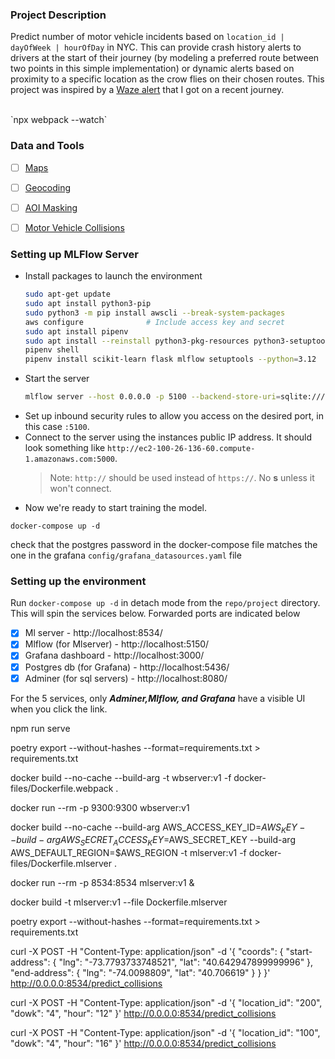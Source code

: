 ### Project Description
Predict number of motor vehicle incidents based on `location_id | dayOfWeek | hourOfDay` in NYC. This can provide crash history alerts to drivers at the start of their journey (by modeling a preferred route between two points in this simple implementation) or dynamic alerts based on proximity to a specific location as the crow flies on their chosen routes. This project was inspired by a [Waze alert](https://blog.google/waze/crash-history-alerts-arrive-to-the-waze-map/) that I got on a recent journey.

<br>
`npx webpack --watch`

### Data and Tools
- [ ] [Maps](https://leafletjs.com/)
- [ ] [Geocoding](https://smeijer.github.io/leaflet-geosearch/)
- [ ] [AOI Masking](https://github.com/ptma/Leaflet.Mask/blob/master/README.md)
- [ ] [Motor Vehicle Collisions](https://data.cityofnewyork.us/Public-Safety/Motor-Vehicle-Collisions-Crashes/h9gi-nx95/about_data)


### Setting up MLFlow Server
- Install packages to launch the environment
    ```bash
    sudo apt-get update
    sudo apt install python3-pip
    sudo python3 -m pip install awscli --break-system-packages
    aws configure              # Include access key and secret
    sudo apt install pipenv
    sudo apt install --reinstall python3-pkg-resources python3-setuptools
    pipenv shell
    pipenv install scikit-learn flask mlflow setuptools --python=3.12
    ```
- Start the server
    ```bash
    mlflow server --host 0.0.0.0 -p 5100 --backend-store-uri=sqlite:///mlflow.db --default-artifact-root=s3://mlflow-artifacts-joses/
    ```
- Set up inbound security rules to allow you access on the desired port, in this case `:5100`.
- Connect to the server using the instances public IP address. It should look something like `http://ec2-100-26-136-60.compute-1.amazonaws.com:5000`.
    > Note: `http://` should be used instead of `https://`. No **s** unless it won't connect.
- Now we're ready to start training the model.




`docker-compose up -d`

check that the postgres password in the docker-compose file matches the one in the grafana `config/grafana_datasources.yaml` file


### Setting up the environment
Run `docker-compose up -d` in detach mode from the `repo/project` directory. This will spin the services below. Forwarded ports are indicated below
- [x] Ml server                  - http://localhost:8534/
- [x] Mlflow (for Mlserver)      - http://localhost:5150/
- [x] Grafana dashboard          - http://localhost:3000/
- [x] Postgres db (for Grafana)  - http://localhost:5436/
- [x] Adminer (for sql servers)  - http://localhost:8080/

For the 5 services, only ***Adminer,Mlflow, and Grafana*** have a visible UI when you click the link. 


npm run serve

poetry export --without-hashes --format=requirements.txt > requirements.txt

docker build --no-cache --build-arg -t wbserver:v1 -f docker-files/Dockerfile.webpack .

docker run --rm -p 9300:9300 wbserver:v1


docker build --no-cache --build-arg AWS_ACCESS_KEY_ID=$AWS_KEY --build-arg AWS_SECRET_ACCESS_KEY=$AWS_SECRET_KEY --build-arg AWS_DEFAULT_REGION=$AWS_REGION -t mlserver:v1 -f docker-files/Dockerfile.mlserver .

docker run --rm -p 8534:8534 mlserver:v1 &

<!-- poetry export --without-hashes --format=requirements.txt > requirements.txt -->
docker build -t mlserver:v1 --file Dockerfile.mlserver 


poetry export --without-hashes --format=requirements.txt > requirements.txt


curl -X POST -H "Content-Type: application/json" -d '{
  "coords": {
    "start-address": {
      "lng": "-73.7793733748521",
      "lat": "40.642947899999996"
    },
    "end-address": {
      "lng": "-74.0098809",
      "lat": "40.706619"
    }
  }
}' http://0.0.0.0:8534/predict_collisions

curl -X POST -H "Content-Type: application/json" -d '{
        "location_id": "200",
        "dowk": "4",
        "hour": "12" 
    }' http://0.0.0.0:8534/predict_collisions

curl -X POST -H "Content-Type: application/json" -d '{
        "location_id": "100",
        "dowk": "4",
        "hour": "16" 
    }' http://0.0.0.0:8534/predict_collisions